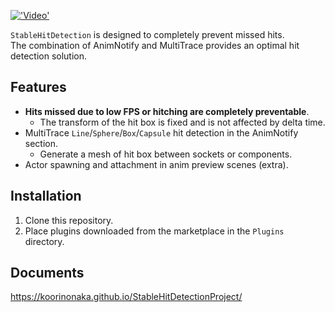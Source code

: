 [!['Video'](https://github.com/koorinonaka/StableHitDetectionProject/assets/39552085/39f120ec-f6b5-4e9c-b3b2-e27e7044258c)](https://www.youtube.com/watch?v=WcD6sRx8nAM)

`StableHitDetection` is designed to completely prevent missed hits.<br />
The combination of AnimNotify and MultiTrace provides an optimal hit detection solution.

## Features
- **Hits missed due to low FPS or hitching are completely preventable**.
  - The transform of the hit box is fixed and is not affected by delta time.
- MultiTrace `Line`/`Sphere`/`Box`/`Capsule` hit detection in the AnimNotify section.
  - Generate a mesh of hit box between sockets or components.
- Actor spawning and attachment in anim preview scenes (extra).

## Installation
1. Clone this repository.
2. Place plugins downloaded from the marketplace in the `Plugins` directory.

## Documents
https://koorinonaka.github.io/StableHitDetectionProject/
